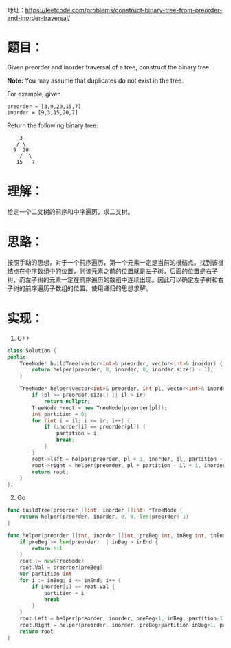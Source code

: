 地址：https://leetcode.com/problems/construct-binary-tree-from-preorder-and-inorder-traversal/

# 题目：

Given preorder and inorder traversal of a tree, construct the binary tree.

**Note:**
You may assume that duplicates do not exist in the tree.

For example, given

```
preorder = [3,9,20,15,7]
inorder = [9,3,15,20,7]
```

Return the following binary tree:

```
    3
   / \
  9  20
    /  \
   15   7
```

# 理解：

给定一个二叉树的前序和中序遍历，求二叉树。

# 思路：

按照手动的思想，对于一个前序遍历，第一个元素一定是当前的根结点。找到该根结点在中序数组中的位置，则该元素之前的位置就是左子树，后面的位置是右子树，而左子树的元素一定在前序遍历的数组中连续出现。因此可以确定左子树和右子树的前序遍历子数组的位置。使用递归的思想求解。

# 实现：

1. C++

```cpp
class Solution {
public:
	TreeNode* buildTree(vector<int>& preorder, vector<int>& inorder) {
		return helper(preorder, 0, inorder, 0, inorder.size() - 1);
	}

	TreeNode* helper(vector<int>& preorder, int pl, vector<int>& inorder, int il, int ir) {
		if (pl >= preorder.size() || il > ir)
			return nullptr;
		TreeNode *root = new TreeNode(preorder[pl]);
		int partition = 0;
		for (int i = il; i <= ir; i++) {
			if (inorder[i] == preorder[pl]) {
				partition = i;
				break;
			}
		}
		root->left = helper(preorder, pl + 1, inorder, il, partition - 1);
		root->right = helper(preorder, pl + partition - il + 1, inorder, partition + 1, ir);
		return root;
	}
};
```

2. Go

```go
func buildTree(preorder []int, inorder []int) *TreeNode {
	return helper(preorder, inorder, 0, 0, len(preorder)-1)
}

func helper(preorder []int, inorder []int, preBeg int, inBeg int, inEnd int) *TreeNode {
	if preBeg >= len(preorder) || inBeg > inEnd {
		return nil
	}
	root := new(TreeNode)
	root.Val = preorder[preBeg]
	var partition int
	for i := inBeg; i <= inEnd; i++ {
		if inorder[i] == root.Val {
			partition = i
			break
		}
	}
	root.Left = helper(preorder, inorder, preBeg+1, inBeg, partition-1)
	root.Right = helper(preorder, inorder, preBeg+partition-inBeg+1, partition+1, inEnd)
	return root
}
```
